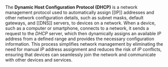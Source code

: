 The **Dynamic Host Configuration Protocol (DHCP)** is a network management protocol used to automatically assign [[IP]] addresses and other network configuration details, such as subnet masks, default gateways, and [[DNS]] servers, to devices on a network. When a device, such as a computer or smartphone, connects to a network, it sends a request to the *DHCP* server, which then dynamically assigns an available *IP* address from a defined range and provides the necessary configuration information. This process simplifies network management by eliminating the need for manual *IP* address assignment and reduces the risk of *IP* conflicts, ensuring that devices can seamlessly join the network and communicate with other devices and services.